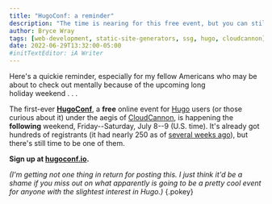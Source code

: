 ```yaml
---
title: "HugoConf: a reminder"
description: "The time is nearing for this free event, but you can still get in on the fun."
author: Bryce Wray
tags: [web-development, static-site-generators, ssg, hugo, cloudcannon]
date: 2022-06-29T13:32:00-05:00
#initTextEditor: iA Writer
---
```


Here's a quickie reminder, especially for my fellow Americans who may be about to check out mentally because of the upcoming long holiday weekend . . .

The first-ever **[HugoConf](https://hugoconf.io)**, a **free** online event for [Hugo](https://gohugo.io) users (or those curious about it) under the aegis of [CloudCannon](https://cloudcannon.com), is happening the **following** weekend, Friday--Saturday, July 8--9 <span class="pokey">(U.S. time)</span>. It's already got hundreds of registrants (it had nearly 250 as of [several weeks ago](https://discourse.gohugo.io/t/hugoconf-2022/38570/3)), but there's still time to be one of them.

**Sign up at [hugoconf.io](https://hugoconf.io).**

*(I'm getting not one thing in return for posting this. I just think it'd be a shame if you miss out on what apparently is going to be a pretty cool event for anyone with the slightest interest in Hugo.)*
{.pokey}
